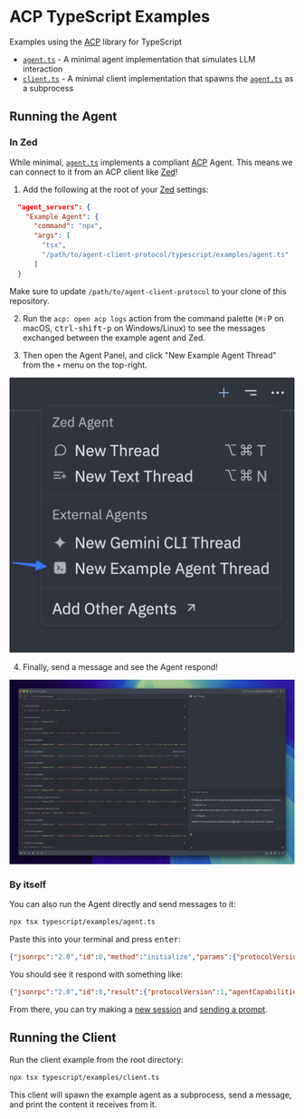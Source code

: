 # ACP TypeScript Examples

Examples using the [ACP](https://agentclientprotocol.com) library for TypeScript

- [`agent.ts`](./agent.ts) - A minimal agent implementation that simulates LLM interaction
- [`client.ts`](./client.ts) - A minimal client implementation that spawns the [`agent.ts`](./agent.ts) as a subprocess

## Running the Agent

### In Zed

While minimal, [`agent.ts`](./agent.ts) implements a compliant [ACP](https://agentclientprotocol.com) Agent. This means we can connect to it from an ACP client like [Zed](https://zed.dev)!

1. Add the following at the root of your [Zed](https://zed.dev) settings:

```json
  "agent_servers": {
    "Example Agent": {
      "command": "npx",
      "args": [
        "tsx",
        "/path/to/agent-client-protocol/typescript/examples/agent.ts"
      ]
  }
```

  Make sure to update `/path/to/agent-client-protocol` to your clone of this repository.

2. Run the `acp: open acp logs` action from the command palette (<kbd>⌘⇧P</kbd> on macOS, <kbd>ctrl-shift-p</kbd> on Windows/Linux) to see the messages exchanged between the example agent and Zed.

3. Then open the Agent Panel, and click "New Example Agent Thread" from the `+` menu on the top-right.

![Agent menu](./img/menu.png)

4. Finally, send a message and see the Agent respond!

![Final state](./img/final.png)

### By itself

You can also run the Agent directly and send messages to it:

```bash
npx tsx typescript/examples/agent.ts
```

Paste this into your terminal and press <kbd>enter</kbd>:

```json
{"jsonrpc":"2.0","id":0,"method":"initialize","params":{"protocolVersion":1}}
```

You should see it respond with something like:

```json
{"jsonrpc":"2.0","id":0,"result":{"protocolVersion":1,"agentCapabilities":{"loadSession":false}}}
```

From there, you can try making a [new session](https://agentclientprotocol.com/protocol/session-setup#creating-a-session) and [sending a prompt](https://agentclientprotocol.com/protocol/prompt-turn#1-user-message).

## Running the Client

Run the client example from the root directory:

```bash
npx tsx typescript/examples/client.ts
```

This client will spawn the example agent as a subprocess, send a message, and print the content it receives from it.
